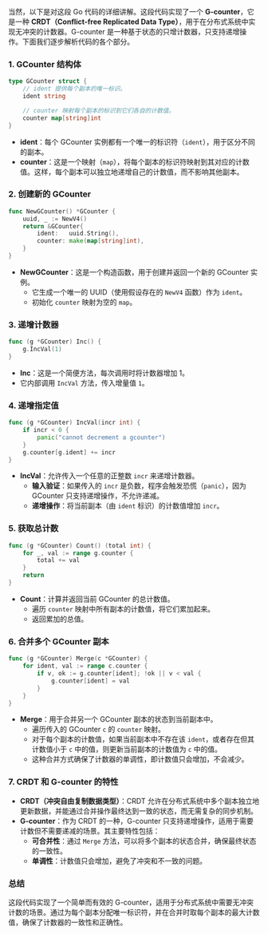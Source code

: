 当然，以下是对这段 Go 代码的详细讲解。这段代码实现了一个 **G-counter**，它是一种 **CRDT（Conflict-free Replicated Data Type）**，用于在分布式系统中实现无冲突的计数器。G-counter 是一种基于状态的只增计数器，只支持递增操作。下面我们逐步解析代码的各个部分。

### 1. GCounter 结构体

```go
type GCounter struct {
	// ident 提供每个副本的唯一标识。
	ident string

	// counter 映射每个副本的标识到它们各自的计数值。
	counter map[string]int
}
```

- **ident**：每个 GCounter 实例都有一个唯一的标识符（`ident`），用于区分不同的副本。
- **counter**：这是一个映射（`map`），将每个副本的标识符映射到其对应的计数值。这样，每个副本可以独立地递增自己的计数值，而不影响其他副本。

### 2. 创建新的 GCounter

```go
func NewGCounter() *GCounter {
	uuid, _ := NewV4()
	return &GCounter{
		ident:   uuid.String(),
		counter: make(map[string]int),
	}
}
```

- **NewGCounter**：这是一个构造函数，用于创建并返回一个新的 GCounter 实例。
  - 它生成一个唯一的 UUID（使用假设存在的 `NewV4` 函数）作为 `ident`。
  - 初始化 `counter` 映射为空的 `map`。

### 3. 递增计数器

```go
func (g *GCounter) Inc() {
	g.IncVal(1)
}
```

- **Inc**：这是一个简便方法，每次调用时将计数器增加 1。
- 它内部调用 `IncVal` 方法，传入增量值 `1`。

### 4. 递增指定值

```go
func (g *GCounter) IncVal(incr int) {
	if incr < 0 {
		panic("cannot decrement a gcounter")
	}
	g.counter[g.ident] += incr
}
```

- **IncVal**：允许传入一个任意的正整数 `incr` 来递增计数器。
  - **输入验证**：如果传入的 `incr` 是负数，程序会触发恐慌（`panic`），因为 GCounter 只支持递增操作，不允许递减。
  - **递增操作**：将当前副本（由 `ident` 标识）的计数值增加 `incr`。

### 5. 获取总计数

```go
func (g *GCounter) Count() (total int) {
	for _, val := range g.counter {
		total += val
	}
	return
}
```

- **Count**：计算并返回当前 GCounter 的总计数值。
  - 遍历 `counter` 映射中所有副本的计数值，将它们累加起来。
  - 返回累加的总值。

### 6. 合并多个 GCounter 副本

```go
func (g *GCounter) Merge(c *GCounter) {
	for ident, val := range c.counter {
		if v, ok := g.counter[ident]; !ok || v < val {
			g.counter[ident] = val
		}
	}
}
```

- **Merge**：用于合并另一个 GCounter 副本的状态到当前副本中。
  - 遍历传入的 GCounter `c` 的 `counter` 映射。
  - 对于每个副本的计数值，如果当前副本中不存在该 `ident`，或者存在但其计数值小于 `c` 中的值，则更新当前副本的计数值为 `c` 中的值。
  - 这种合并方式确保了计数器的单调性，即计数值只会增加，不会减少。

### 7. CRDT 和 G-counter 的特性

- **CRDT（冲突自由复制数据类型）**：CRDT 允许在分布式系统中多个副本独立地更新数据，并能通过合并操作最终达到一致的状态，而无需复杂的同步机制。
- **G-counter**：作为 CRDT 的一种，G-counter 只支持递增操作，适用于需要计数但不需要递减的场景。其主要特性包括：
  - **可合并性**：通过 `Merge` 方法，可以将多个副本的状态合并，确保最终状态的一致性。
  - **单调性**：计数值只会增加，避免了冲突和不一致的问题。

### 总结

这段代码实现了一个简单而有效的 G-counter，适用于分布式系统中需要无冲突计数的场景。通过为每个副本分配唯一标识符，并在合并时取每个副本的最大计数值，确保了计数器的一致性和正确性。
